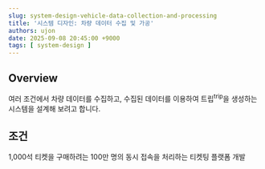 ```yaml
---
slug: system-design-vehicle-data-collection-and-processing
title: '시스템 디자인: 차량 데이터 수집 및 가공'
authors: ujon
date: 2025-09-08 20:45:00 +9000
tags: [ system-design ]
---
```


## Overview

여러 조건에서 차량 데이터를 수집하고, 수집된 데이터를 이용하여 트립<sup>trip</sup>을 생성하는 시스템을 설계해 보려고 합니다.

## 조건

1,000석 티켓을 구매하려는 100만 명의 동시 접속을 처리하는 티켓팅 플랫폼 개발

##
